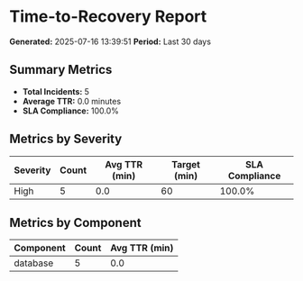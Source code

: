 # Time-to-Recovery Report

**Generated:** 2025-07-16 13:39:51
**Period:** Last 30 days

## Summary Metrics

- **Total Incidents:** 5
- **Average TTR:** 0.0 minutes
- **SLA Compliance:** 100.0%

## Metrics by Severity

| Severity | Count | Avg TTR (min) | Target (min) | SLA Compliance |
|----------|-------|---------------|--------------|----------------|
| High | 5 | 0.0 | 60 | 100.0% |

## Metrics by Component

| Component | Count | Avg TTR (min) |
|-----------|-------|---------------|
| database | 5 | 0.0 |

